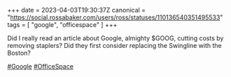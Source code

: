 +++
date = 2023-04-03T19:30:37Z
canonical = "https://social.rossabaker.com/users/ross/statuses/110136540351495533"
tags = [ "google", "officespace" ]
+++

<p>Did I really read an article about Google, almighty $GOOG, cutting costs by removing staplers?  Did they first consider replacing the Swingline with the Boston?</p><p><a href="https://social.rossabaker.com/tags/Google" class="mention hashtag" rel="tag">#<span>Google</span></a> <a href="https://social.rossabaker.com/tags/OfficeSpace" class="mention hashtag" rel="tag">#<span>OfficeSpace</span></a></p>
